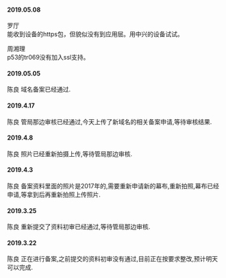
#### 2019.05.08

罗厅  
能收到设备的https包，但貌似没有到应用层。用中兴的设备试试。

周湘理  
p53的tr069没有加入ssl支持。

#### 2019.05.05

陈良 域名备案已经通过.

#### 2019.4.17

陈良 管局那边审核已经通过,今天上传了新域名的相关备案申请,等待审核结果.

#### 2019.4.8 

陈良 照片已经重新拍摄上传,等待管局那边审核.

#### 2019.4.3

陈良  备案资料里面的照片是2017年的,需要重新申请新的幕布,重新拍照,幕布已经申请,等拿到后再重新拍照上传照片.

#### 2019.3.25

陈良 重新提交了资料初审已经通过,等待管局那边审核.

#### 2019.3.22

陈良 正在进行备案,之前提交的资料初审没有通过,目前正在按要求整改,预计明天可以完成.
